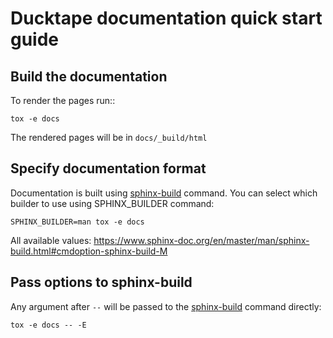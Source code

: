 Ducktape documentation quick start guide
========================================


Build the documentation
-----------------------

To render the pages run::
```shell
tox -e docs
```
    
The rendered pages will be in ``docs/_build/html``


Specify documentation format
----------------------------

Documentation is built using [sphinx-build](https://www.sphinx-doc.org/en/master/man/sphinx-build.html) command.
You can select which builder to use using SPHINX_BUILDER command:
```shell
SPHINX_BUILDER=man tox -e docs
```
All available values: https://www.sphinx-doc.org/en/master/man/sphinx-build.html#cmdoption-sphinx-build-M


Pass options to sphinx-build
----------------------------
Any argument after `--` will be passed to the 
[sphinx-build](https://www.sphinx-doc.org/en/master/man/sphinx-build.html) command directly:
```shell
tox -e docs -- -E
```


